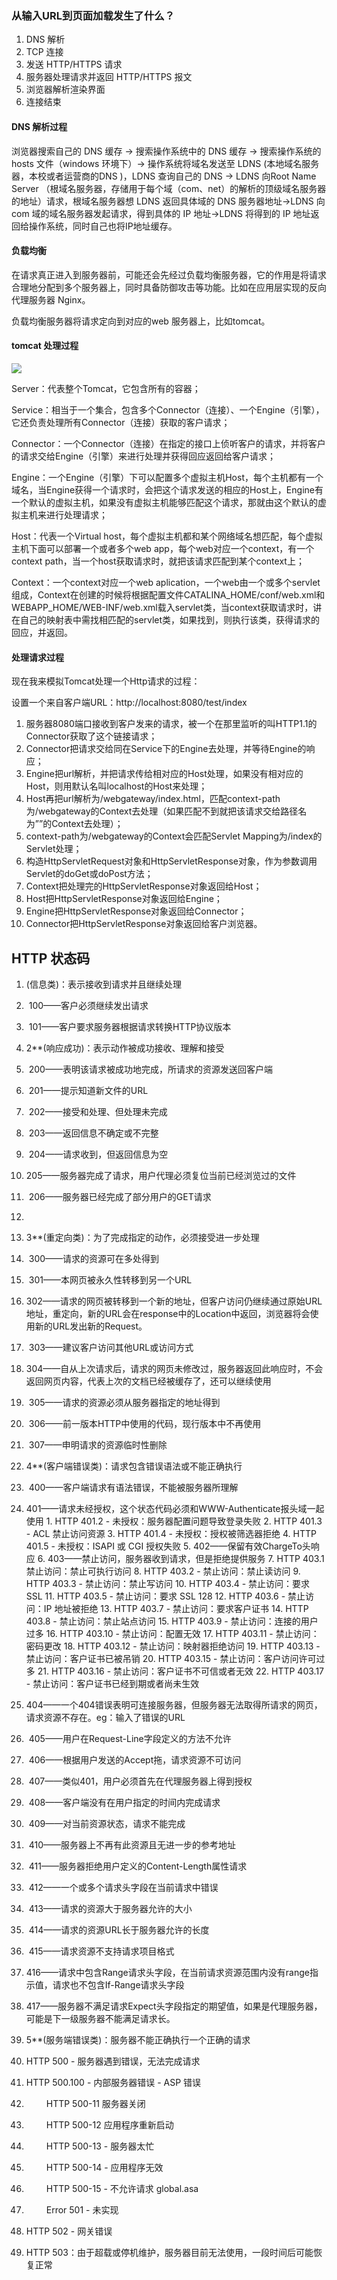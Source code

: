 ### 从输入URL到页面加载发生了什么？

1. DNS 解析
2. TCP 连接
3. 发送 HTTP/HTTPS 请求
4. 服务器处理请求并返回 HTTP/HTTPS  报文
5. 浏览器解析渲染界面
6. 连接结束

#### DNS 解析过程

浏览器搜索自己的 DNS 缓存  → 搜索操作系统中的 DNS 缓存 → 搜索操作系统的 hosts 文件（windows 环境下）→ 操作系统将域名发送至 LDNS (本地域名服务器，本校或者运营商的DNS )，LDNS 查询自己的 DNS → LDNS 向Root Name Server （根域名服务器，存储用于每个域（com、net）的解析的顶级域名服务器的地址）请求，根域名服务器想 LDNS 返回具体域的 DNS 服务器地址→LDNS 向 com 域的域名服务器发起请求，得到具体的 IP 地址→LDNS 将得到的 IP 地址返回给操作系统，同时自己也将IP地址缓存。

#### 负载均衡

在请求真正进入到服务器前，可能还会先经过负载均衡服务器，它的作用是将请求合理地分配到多个服务器上，同时具备防御攻击等功能。比如在应用层实现的反向代理服务器 Nginx。

负载均衡服务器将请求定向到对应的web 服务器上，比如tomcat。

#### tomcat 处理过程

![](https://raw.githubusercontent.com/objcoding/objcoding.github.io/master/images/tomcat2.png)

Server：代表整个Tomcat，它包含所有的容器；

Service：相当于一个集合，包含多个Connector（连接）、一个Engine（引擎），它还负责处理所有Connector（连接）获取的客户请求；

Connector：一个Connector（连接）在指定的接口上侦听客户的请求，并将客户的请求交给Engine（引擎）来进行处理并获得回应返回给客户请求；

Engine：一个Engine（引擎）下可以配置多个虚拟主机Host，每个主机都有一个域名，当Engine获得一个请求时，会把这个请求发送的相应的Host上，Engine有一个默认的虚拟主机，如果没有虚拟主机能够匹配这个请求，那就由这个默认的虚拟主机来进行处理请求；

Host：代表一个Virtual host，每个虚拟主机都和某个网络域名想匹配，每个虚拟主机下面可以部署一个或者多个web app，每个web对应一个context，有一个context path，当一个host获取请求时，就把该请求匹配到某个context上；

Context：一个context对应一个web aplication，一个web由一个或多个servlet组成，Context在创建的时候将根据配置文件CATALINA_HOME/conf/web.xml和WEBAPP_HOME/WEB-INF/web.xml载入servlet类，当context获取请求时，讲在自己的映射表中需找相匹配的servlet类，如果找到，则执行该类，获得请求的回应，并返回。

#### 处理请求过程

现在我来模拟Tomcat处理一个Http请求的过程：

设置一个来自客户端URL：http://localhost:8080/test/index

1. 服务器8080端口接收到客户发来的请求，被一个在那里监听的叫HTTP1.1的Connector获取了这个链接请求；
2. Connector把请求交给同在Service下的Engine去处理，并等待Engine的响应；
3. Engine把url解析，并把请求传给相对应的Host处理，如果没有相对应的Host，则用默认名叫localhost的Host来处理；
4. Host再把url解析为/webgateway/index.html，匹配context-path为/webgateway的Context去处理（如果匹配不到就把该请求交给路径名为””的Context去处理）；
5. context-path为/webgateway的Context会匹配Servlet Mapping为/index的Servlet处理；
6. 构造HttpServletRequest对象和HttpServletResponse对象，作为参数调用Servlet的doGet或doPost方法；
7. Context把处理完的HttpServletResponse对象返回给Host；
8. Host把HttpServletResponse对象返回给Engine；
9. Engine把HttpServletResponse对象返回给Connector；
10. Connector把HttpServletResponse对象返回给客户浏览器。

## HTTP 状态码

1. (信息类)：表示接收到请求并且继续处理
2. ​    100——客户必须继续发出请求
3. ​    101——客户要求服务器根据请求转换HTTP协议版本



1.   2**(响应成功)：表示动作被成功接收、理解和接受
2. ​    200——表明该请求被成功地完成，所请求的资源发送回客户端
3. ​    201——提示知道新文件的URL
4. ​    202——接受和处理、但处理未完成
5. ​    203——返回信息不确定或不完整
6. ​    204——请求收到，但返回信息为空
7. ​    205——服务器完成了请求，用户代理必须复位当前已经浏览过的文件
8. ​    206——服务器已经完成了部分用户的GET请求
9. 
10.   3**(重定向类)：为了完成指定的动作，必须接受进一步处理
11. ​    300——请求的资源可在多处得到
12. ​    301——本网页被永久性转移到另一个URL
13. ​    302——请求的网页被转移到一个新的地址，但客户访问仍继续通过原始URL地址，重定向，新的URL会在response中的Location中返回，浏览器将会使用新的URL发出新的Request。
14. ​    303——建议客户访问其他URL或访问方式
15. ​    304——自从上次请求后，请求的网页未修改过，服务器返回此响应时，不会返回网页内容，代表上次的文档已经被缓存了，还可以继续使用
16. ​    305——请求的资源必须从服务器指定的地址得到
17. ​    306——前一版本HTTP中使用的代码，现行版本中不再使用
18. ​    307——申明请求的资源临时性删除



1.   4**(客户端错误类)：请求包含错误语法或不能正确执行
2. ​       400——客户端请求有语法错误，不能被服务器所理解
3. ​       401——请求未经授权，这个状态代码必须和WWW-Authenticate报头域一起使用
              1. HTTP 401.2 - 未授权：服务器配置问题导致登录失败
              2. HTTP 401.3 - ACL 禁止访问资源
              3. HTTP 401.4 - 未授权：授权被筛选器拒绝
              4. HTTP 401.5 - 未授权：ISAPI 或 CGI 授权失败
              5. 402——保留有效ChargeTo头响应
              6. 403——禁止访问，服务器收到请求，但是拒绝提供服务
              7. HTTP 403.1 禁止访问：禁止可执行访问
              8. HTTP 403.2 - 禁止访问：禁止读访问
              9. HTTP 403.3 - 禁止访问：禁止写访问
              10. HTTP 403.4 - 禁止访问：要求 SSL
              11. HTTP 403.5 - 禁止访问：要求 SSL 128
              12. HTTP 403.6 - 禁止访问：IP 地址被拒绝
              13. HTTP 403.7 - 禁止访问：要求客户证书
              14. HTTP 403.8 - 禁止访问：禁止站点访问
              15. HTTP 403.9 - 禁止访问：连接的用户过多
              16. HTTP 403.10 - 禁止访问：配置无效
              17. HTTP 403.11 - 禁止访问：密码更改
              18. HTTP 403.12 - 禁止访问：映射器拒绝访问
              19. HTTP 403.13 - 禁止访问：客户证书已被吊销
              20. HTTP 403.15 - 禁止访问：客户访问许可过多
              21. HTTP 403.16 - 禁止访问：客户证书不可信或者无效
              22. HTTP 403.17 - 禁止访问：客户证书已经到期或者尚未生效

4.  404——一个404错误表明可连接服务器，但服务器无法取得所请求的网页，请求资源不存在。eg：输入了错误的URL
5. ​    405——用户在Request-Line字段定义的方法不允许
6. ​    406——根据用户发送的Accept拖，请求资源不可访问
7. ​    407——类似401，用户必须首先在代理服务器上得到授权
8. ​    408——客户端没有在用户指定的时间内完成请求
9. ​    409——对当前资源状态，请求不能完成
10. ​    410——服务器上不再有此资源且无进一步的参考地址
11. ​    411——服务器拒绝用户定义的Content-Length属性请求
12. ​    412——一个或多个请求头字段在当前请求中错误
13. ​    413——请求的资源大于服务器允许的大小
14. ​    414——请求的资源URL长于服务器允许的长度
15. ​    415——请求资源不支持请求项目格式
16. ​    416——请求中包含Range请求头字段，在当前请求资源范围内没有range指示值，请求也不包含If-Range请求头字段
17. 417——服务器不满足请求Expect头字段指定的期望值，如果是代理服务器，可能是下一级服务器不能满足请求长。

1.   5**(服务端错误类)：服务器不能正确执行一个正确的请求
2.  HTTP 500 - 服务器遇到错误，无法完成请求
   1. HTTP 500.100 - 内部服务器错误 - ASP 错误
   2. ​    　　HTTP 500-11 服务器关闭
   3. ​    　　HTTP 500-12 应用程序重新启动
   4. ​    　　HTTP 500-13 - 服务器太忙
   5. ​    　　HTTP 500-14 - 应用程序无效
   6. ​    　　HTTP 500-15 - 不允许请求 global.asa
   7. ​    　　Error 501 - 未实现
3. HTTP 502 - 网关错误
4. HTTP 503：由于超载或停机维护，服务器目前无法使用，一段时间后可能恢复正常